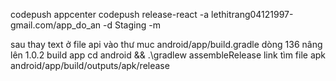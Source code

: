 codepush
    appcenter codepush release-react -a lethitrang04121997-gmail.com/app_do_an -d Staging -m

    
sau thay text ở file  api
    vào thư muc 
         android/app/build.gradle dòng 136 nâng lên 1.0.2
build app
    cd android && .\gradlew assembleRelease
link tìm file apk  android/app/build/outputs/apk/release